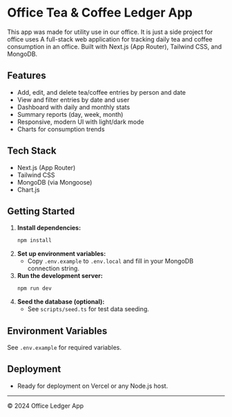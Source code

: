 # Office Tea & Coffee Ledger App

This app was made for utility use in our office.
It is just a side project for office uses
A full-stack web application for tracking daily tea and coffee consumption in an office. Built with Next.js (App Router), Tailwind CSS, and MongoDB.

## Features

- Add, edit, and delete tea/coffee entries by person and date
- View and filter entries by date and user
- Dashboard with daily and monthly stats
- Summary reports (day, week, month)
- Responsive, modern UI with light/dark mode
- Charts for consumption trends

## Tech Stack

- Next.js (App Router)
- Tailwind CSS
- MongoDB (via Mongoose)
- Chart.js

## Getting Started

1. **Install dependencies:**
   ```bash
   npm install
   ```
2. **Set up environment variables:**
   - Copy `.env.example` to `.env.local` and fill in your MongoDB connection string.
3. **Run the development server:**
   ```bash
   npm run dev
   ```
4. **Seed the database (optional):**
   - See `scripts/seed.ts` for test data seeding.

## Environment Variables

See `.env.example` for required variables.

## Deployment

- Ready for deployment on Vercel or any Node.js host.

---

© 2024 Office Ledger App
